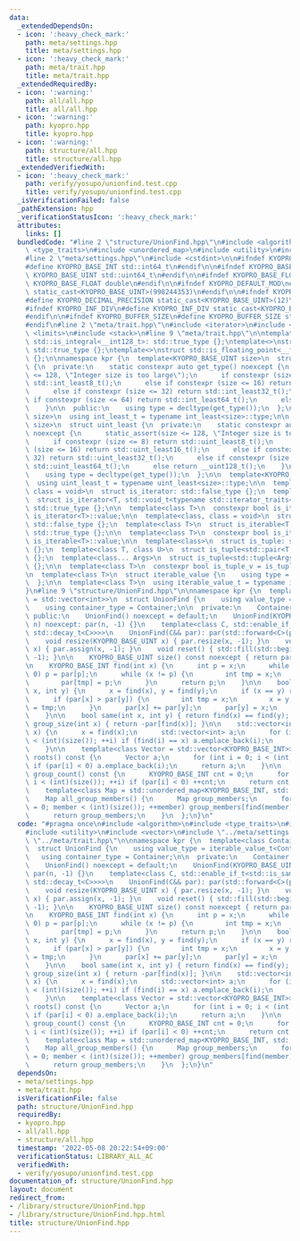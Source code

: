 ```yaml
---
data:
  _extendedDependsOn:
  - icon: ':heavy_check_mark:'
    path: meta/settings.hpp
    title: meta/settings.hpp
  - icon: ':heavy_check_mark:'
    path: meta/trait.hpp
    title: meta/trait.hpp
  _extendedRequiredBy:
  - icon: ':warning:'
    path: all/all.hpp
    title: all/all.hpp
  - icon: ':warning:'
    path: kyopro.hpp
    title: kyopro.hpp
  - icon: ':warning:'
    path: structure/all.hpp
    title: structure/all.hpp
  _extendedVerifiedWith:
  - icon: ':heavy_check_mark:'
    path: verify/yosupo/unionfind.test.cpp
    title: verify/yosupo/unionfind.test.cpp
  _isVerificationFailed: false
  _pathExtension: hpp
  _verificationStatusIcon: ':heavy_check_mark:'
  attributes:
    links: []
  bundledCode: "#line 2 \"structure/UnionFind.hpp\"\n#include <algorithm>\n#include\
    \ <type_traits>\n#include <unordered_map>\n#include <utility>\n#include <vector>\n\
    #line 2 \"meta/settings.hpp\"\n#include <cstdint>\n\n#ifndef KYOPRO_BASE_INT\n\
    #define KYOPRO_BASE_INT std::int64_t\n#endif\n\n#ifndef KYOPRO_BASE_UINT\n#define\
    \ KYOPRO_BASE_UINT std::uint64_t\n#endif\n\n#ifndef KYOPRO_BASE_FLOAT\n#define\
    \ KYOPRO_BASE_FLOAT double\n#endif\n\n#ifndef KYOPRO_DEFAULT_MOD\n#define KYOPRO_DEFAULT_MOD\
    \ static_cast<KYOPRO_BASE_UINT>(998244353)\n#endif\n\n#ifndef KYOPRO_DECIMAL_PRECISION\n\
    #define KYOPRO_DECIMAL_PRECISION static_cast<KYOPRO_BASE_UINT>(12)\n#endif\n\n\
    #ifndef KYOPRO_INF_DIV\n#define KYOPRO_INF_DIV static_cast<KYOPRO_BASE_UINT>(3)\n\
    #endif\n\n#ifndef KYOPRO_BUFFER_SIZE\n#define KYOPRO_BUFFER_SIZE static_cast<KYOPRO_BASE_UINT>(2048)\n\
    #endif\n#line 2 \"meta/trait.hpp\"\n#include <iterator>\n#include <queue>\n#include\
    \ <limits>\n#include <stack>\n#line 9 \"meta/trait.hpp\"\n\ntemplate<>\nstruct\
    \ std::is_integral<__int128_t>: std::true_type {};\ntemplate<>\nstruct std::is_integral<__uint128_t>:\
    \ std::true_type {};\ntemplate<>\nstruct std::is_floating_point<__float128>: std::true_type\
    \ {};\n\nnamespace kpr {\n  template<KYOPRO_BASE_UINT size>\n  struct int_least\
    \ {\n  private:\n    static constexpr auto get_type() noexcept {\n      static_assert(size\
    \ <= 128, \"Integer size is too large\");\n      if constexpr (size <= 8) return\
    \ std::int_least8_t();\n      else if constexpr (size <= 16) return std::int_least16_t();\n\
    \      else if constexpr (size <= 32) return std::int_least32_t();\n      else\
    \ if constexpr (size <= 64) return std::int_least64_t();\n      else return __int128_t();\n\
    \    }\n\n  public:\n    using type = decltype(get_type());\n  };\n\n  template<KYOPRO_BASE_UINT\
    \ size>\n  using int_least_t = typename int_least<size>::type;\n\n  template<KYOPRO_BASE_UINT\
    \ size>\n  struct uint_least {\n  private:\n    static constexpr auto get_type()\
    \ noexcept {\n      static_assert(size <= 128, \"Integer size is too large\");\n\
    \      if constexpr (size <= 8) return std::uint_least8_t();\n      else if constexpr\
    \ (size <= 16) return std::uint_least16_t();\n      else if constexpr (size <=\
    \ 32) return std::uint_least32_t();\n      else if constexpr (size <= 64) return\
    \ std::uint_least64_t();\n      else return __uint128_t();\n    }\n\n  public:\n\
    \    using type = decltype(get_type());\n  };\n\n  template<KYOPRO_BASE_UINT size>\n\
    \  using uint_least_t = typename uint_least<size>::type;\n\n  template<class,\
    \ class = void>\n  struct is_iterator: std::false_type {};\n  template<class T>\n\
    \  struct is_iterator<T, std::void_t<typename std::iterator_traits<T>::iterator_category>>:\
    \ std::true_type {};\n\n  template<class T>\n  constexpr bool is_iterator_v =\
    \ is_iterator<T>::value;\n\n  template<class, class = void>\n  struct is_iterable:\
    \ std::false_type {};\n  template<class T>\n  struct is_iterable<T, std::void_t<decltype(std::begin(std::declval<T>()))>>:\
    \ std::true_type {};\n\n  template<class T>\n  constexpr bool is_iterable_v =\
    \ is_iterable<T>::value;\n\n  template<class>\n  struct is_tuple: std::false_type\
    \ {};\n  template<class T, class U>\n  struct is_tuple<std::pair<T, U>>: std::true_type\
    \ {};\n  template<class... Args>\n  struct is_tuple<std::tuple<Args...>>: std::true_type\
    \ {};\n\n  template<class T>\n  constexpr bool is_tuple_v = is_tuple<T>::value;\n\
    \n  template<class T>\n  struct iterable_value {\n    using type = std::decay_t<decltype(*std::begin(std::declval<T>()))>;\n\
    \  };\n\n  template<class T>\n  using iterable_value_t = typename iterable_value<T>::type;\n\
    }\n#line 9 \"structure/UnionFind.hpp\"\n\nnamespace kpr {\n  template<class Container\
    \ = std::vector<int>>\n  struct UnionFind {\n    using value_type = iterable_value_t<Container>;\n\
    \    using container_type = Container;\n\n  private:\n    Container par;\n\n \
    \ public:\n    UnionFind() noexcept = default;\n    UnionFind(KYOPRO_BASE_UINT\
    \ n) noexcept: par(n, -1) {}\n    template<class C, std::enable_if_t<std::is_same_v<Container,\
    \ std::decay_t<C>>>>\n    UnionFind(C&& par): par(std::forward<C>(par)) {}\n\n\
    \    void resize(KYOPRO_BASE_UINT x) { par.resize(x, -1); }\n    void assign(KYOPRO_BASE_UINT\
    \ x) { par.assign(x, -1); }\n    void reset() { std::fill(std::begin(par), std::end(par),\
    \ -1); }\n\n    KYOPRO_BASE_UINT size() const noexcept { return par.size(); }\n\
    \n    KYOPRO_BASE_INT find(int x) {\n      int p = x;\n      while (par[p] >=\
    \ 0) p = par[p];\n      while (x != p) {\n        int tmp = x;\n        x = par[x];\n\
    \        par[tmp] = p;\n      }\n      return p;\n    }\n\n    bool merge(int\
    \ x, int y) {\n      x = find(x), y = find(y);\n      if (x == y) return false;\n\
    \      if (par[x] > par[y]) {\n        int tmp = x;\n        x = y;\n        y\
    \ = tmp;\n      }\n      par[x] += par[y];\n      par[y] = x;\n      return true;\n\
    \    }\n\n    bool same(int x, int y) { return find(x) == find(y); }\n\n    KYOPRO_BASE_INT\
    \ group_size(int x) { return -par[find(x)]; }\n\n    std::vector<int> group_members(int\
    \ x) {\n      x = find(x);\n      std::vector<int> a;\n      for (int i = 0; i\
    \ < (int)(size()); ++i) if (find(i) == x) a.emplace_back(i);\n      return a;\n\
    \    }\n\n    template<class Vector = std::vector<KYOPRO_BASE_INT>>\n    Vector\
    \ roots() const {\n      Vector a;\n      for (int i = 0; i < (int)(size()); ++i)\
    \ if (par[i] < 0) a.emplace_back(i);\n      return a;\n    }\n\n    KYOPRO_BASE_INT\
    \ group_count() const {\n      KYOPRO_BASE_INT cnt = 0;\n      for (int i = 0;\
    \ i < (int)(size()); ++i) if (par[i] < 0) ++cnt;\n      return cnt;\n    }\n\n\
    \    template<class Map = std::unordered_map<KYOPRO_BASE_INT, std::vector<KYOPRO_BASE_INT>>>\n\
    \    Map all_group_members() {\n      Map group_members;\n      for (int member\
    \ = 0; member < (int)(size()); ++member) group_members[find(member)].emplace_back(member);\n\
    \      return group_members;\n    }\n  };\n}\n"
  code: "#pragma once\n#include <algorithm>\n#include <type_traits>\n#include <unordered_map>\n\
    #include <utility>\n#include <vector>\n#include \"../meta/settings.hpp\"\n#include\
    \ \"../meta/trait.hpp\"\n\nnamespace kpr {\n  template<class Container = std::vector<int>>\n\
    \  struct UnionFind {\n    using value_type = iterable_value_t<Container>;\n \
    \   using container_type = Container;\n\n  private:\n    Container par;\n\n  public:\n\
    \    UnionFind() noexcept = default;\n    UnionFind(KYOPRO_BASE_UINT n) noexcept:\
    \ par(n, -1) {}\n    template<class C, std::enable_if_t<std::is_same_v<Container,\
    \ std::decay_t<C>>>>\n    UnionFind(C&& par): par(std::forward<C>(par)) {}\n\n\
    \    void resize(KYOPRO_BASE_UINT x) { par.resize(x, -1); }\n    void assign(KYOPRO_BASE_UINT\
    \ x) { par.assign(x, -1); }\n    void reset() { std::fill(std::begin(par), std::end(par),\
    \ -1); }\n\n    KYOPRO_BASE_UINT size() const noexcept { return par.size(); }\n\
    \n    KYOPRO_BASE_INT find(int x) {\n      int p = x;\n      while (par[p] >=\
    \ 0) p = par[p];\n      while (x != p) {\n        int tmp = x;\n        x = par[x];\n\
    \        par[tmp] = p;\n      }\n      return p;\n    }\n\n    bool merge(int\
    \ x, int y) {\n      x = find(x), y = find(y);\n      if (x == y) return false;\n\
    \      if (par[x] > par[y]) {\n        int tmp = x;\n        x = y;\n        y\
    \ = tmp;\n      }\n      par[x] += par[y];\n      par[y] = x;\n      return true;\n\
    \    }\n\n    bool same(int x, int y) { return find(x) == find(y); }\n\n    KYOPRO_BASE_INT\
    \ group_size(int x) { return -par[find(x)]; }\n\n    std::vector<int> group_members(int\
    \ x) {\n      x = find(x);\n      std::vector<int> a;\n      for (int i = 0; i\
    \ < (int)(size()); ++i) if (find(i) == x) a.emplace_back(i);\n      return a;\n\
    \    }\n\n    template<class Vector = std::vector<KYOPRO_BASE_INT>>\n    Vector\
    \ roots() const {\n      Vector a;\n      for (int i = 0; i < (int)(size()); ++i)\
    \ if (par[i] < 0) a.emplace_back(i);\n      return a;\n    }\n\n    KYOPRO_BASE_INT\
    \ group_count() const {\n      KYOPRO_BASE_INT cnt = 0;\n      for (int i = 0;\
    \ i < (int)(size()); ++i) if (par[i] < 0) ++cnt;\n      return cnt;\n    }\n\n\
    \    template<class Map = std::unordered_map<KYOPRO_BASE_INT, std::vector<KYOPRO_BASE_INT>>>\n\
    \    Map all_group_members() {\n      Map group_members;\n      for (int member\
    \ = 0; member < (int)(size()); ++member) group_members[find(member)].emplace_back(member);\n\
    \      return group_members;\n    }\n  };\n}\n"
  dependsOn:
  - meta/settings.hpp
  - meta/trait.hpp
  isVerificationFile: false
  path: structure/UnionFind.hpp
  requiredBy:
  - kyopro.hpp
  - all/all.hpp
  - structure/all.hpp
  timestamp: '2022-05-08 20:22:54+09:00'
  verificationStatus: LIBRARY_ALL_AC
  verifiedWith:
  - verify/yosupo/unionfind.test.cpp
documentation_of: structure/UnionFind.hpp
layout: document
redirect_from:
- /library/structure/UnionFind.hpp
- /library/structure/UnionFind.hpp.html
title: structure/UnionFind.hpp
---
```

